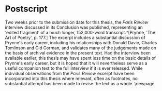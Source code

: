 # Postscript

Two weeks prior to the submission date for this thesis, the *Paris Review* interview discussed in its Conclusion was published, representing an 'edited fragment' of a much longer, 152,000-word transcript.^[Prynne, 'The Art of Poetry', p. 177.] The excerpt includes a substantial discussion of Prynne's early career, including his relationships with Donald Davie, Charles Tomlinson and Cid Corman, and validates many of the judgements made on the basis of archival evidence in the present text. Had the interview been available earlier, this thesis may have spent less time on the basic details of Prynne's early career, but it is hoped that it will nevertheless serve as a useful companion text to the full interview if it is ever released. While individual observations from the *Paris Review* excerpt have been incorporated into this thesis where relevant, often as footnotes, no substantial attempt has been made to revise the text as a whole.
\newpage

